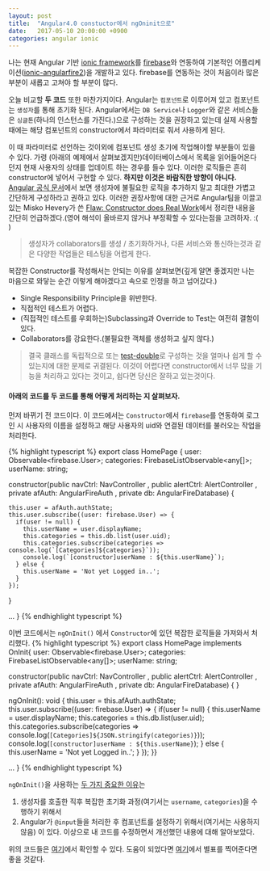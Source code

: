 ```yaml
---
layout: post
title:  "Angular4.0 constuctor에서 ngOninit으로"
date:   2017-05-10 20:00:00 +0900
categories: angular ionic
---
```


나는 현재 Angular 기반 [ionic framework][2]를 [firebase][3]와 연동하여 기본적인 어플리케이션([ionic-angularfire2][1])을 개발하고 있다.
firebase를 연동하는 것이 처음이라 많은 부분이 새롭고 고쳐야 할 부분이 많다.

오늘 비교할 **두 코드** 또한 마찬가지이다.
Angular는 `컴포넌트`로 이루어져 있고 컴포넌트는 `생성자`를 통해 초기화 된다. Angular에서는 `DB Service`나 `Logger`와 같은 서비스들은 `싱글톤`(하나의 인스턴스를 가진다.)으로 구성하는 것을 권장하고 있는데 실제 사용할 때에는 해당 컴포넌트의 constructor에서 파라미터로 줘서 사용하게 된다. 

이 때 파라미터로 선언하는 것이외에 컴포넌트 생성 초기에 작업해야할 부분들이 있을 수 있다. 가령 (아래의 예제에서 살펴보겠지만)데이터베이스에서 목록을 읽어들어온다 던지 현재 사용자의 상태를 업데이트 하는 경우를 들수 있다. 이러한 로직들은 흔히 constructor에 넣어서 구현할 수 있다. **하지만 이것은 바람직한 방향이 아니다.** [Angular 공식 문서][6]에서 보면 생성자에 불필요한 로직을 추가하지 말고 최대한 가볍고 간단하게 구성하라고 권하고 있다. 이러한 권장사항에 대한 근거로 Angular팀을 이끌고 있는 Misko Hevery가 쓴 [Flaw: Constructor does Real Work][4]에서 정리한 내용을 간단히 언급하겠다.(영어 해석이 올바르지 않거나 부정확할 수 있다는점을 고려하자. :( )

> 생성자가 collaborators를 생성 / 초기화하거나, 다른 서비스와 통신하는것과 같은 다양한 작업들은 테스팅을 어렵게 한다. 

복잡한 Constructor를 작성해서는 안되는 이유를 살펴보면(깊게 알면 좋겠지만 나는 마음으로 와닿는 순간 이렇게 해야겠다고 속으로 인정을 하고 넘어갔다.)
* Single Responsibility Principle을 위반한다.
* 직접적인 테스트가 어렵다.
* (직접적인 테스트를 우회하는)Subclassing과 Override to Test는 여전히 결함이있다.
* Collaborators를 강요한다.(불필요한 객체를 생성하고 싶지 않다.)

> 결국 클래스를 독립적으로 또는 [test-double][5]로 구성하는 것을 얼마나 쉽게 할 수 있는지에 대한 문제로 귀결된다. 이것이 어렵다면 constructor에서 너무 많을 기능을 처리하고 있다는 것이고, 쉽다면 당신은 잘하고 있는것이다.


#### 아래의 코드를 두 코드를 통해 어떻게 처리하는 지 살펴보자.

먼저 바뀌기 전 코드이다. 이 코드에서는 `Constructor`에서 `firebase`를 연동하여 로그인 시 사용자의 이름을 설정하고 해당 사용자의 uid와 연결된 데이터를 불러오는 작업을 처리한다.

{% highlight typescript %}
export class HomePage {
  user: Observable<firebase.User>;
  categories: FirebaseListObservable<any[]>;
  userName: string;

  constructor(public navCtrl: NavController
        , public alertCtrl: AlertController
        , private afAuth: AngularFireAuth
        , private db: AngularFireDatabase) {
    
    this.user = afAuth.authState;
    this.user.subscribe((user: firebase.User) => {
      if(user != null) {
        this.userName = user.displayName;
        this.categories = this.db.list(user.uid);
        this.categories.subscribe(categories => console.log(`[Categories]${categories}`));
        console.log(`[constructor]userName : ${this.userName}`);
      } else {
        this.userName = 'Not yet Logged in..';
      }
    });
  }

  ...
}
{% endhighlight typescript %}


이번 코드에서는 `ngOnInit()` 에서 `Constructor`에 있던 복잡한 로직들을 가져와서 처리했다.
{% highlight typescript %}
export class HomePage implements OnInit{
  user: Observable<firebase.User>;
  categories: FirebaseListObservable<any[]>;
  userName: string;

  constructor(public navCtrl: NavController
        , public alertCtrl: AlertController
        , private afAuth: AngularFireAuth
        , private db: AngularFireDatabase) {
  }

  ngOnInit(): void {
    this.user = this.afAuth.authState;
    this.user.subscribe((user: firebase.User) => {
      if(user != null) {
        this.userName = user.displayName;
        this.categories = this.db.list(user.uid);
        this.categories.subscribe(categories => console.log(`[Categories]${JSON.stringify(categories)}`));
        console.log(`[constructor]userName : ${this.userName}`);
      } else {
        this.userName = 'Not yet Logged in..';
      }
    });
  }}

  ...
}
{% endhighlight typescript %}

`ngOnInit()`을 사용하는 [두 가지 중요한 이유][6]는
1. 생성자를 호출한 직후 복잡한 초기화 과정(여기서는 `username`, `categories`)을 수행하기 위해서
2. Angular가 `@input`들을 처리한 후 컴포넌트를 설정하기 위해서(여기서는 사용하지 않음)
이 있다. 이상으로 내 코드를 수정하면서 개선했던 내용에 대해 알아보았다.

위의 코드들은 [여기][1]에서 확인할 수 있다. 도움이 되었다면 [여기][1]에서 별표를 찍어준다면 좋을 것같다.


[1]: https://github.com/llighter/ionic-angularfire2
[2]: http://ionicframework.com/
[3]: https://firebase.google.com/
[4]: http://misko.hevery.com/code-reviewers-guide/flaw-constructor-does-real-work/
[5]: https://medium.com/@SlackBeck/%EB%8B%A8%EC%9C%84-%ED%85%8C%EC%8A%A4%ED%8A%B8-%EC%BC%80%EC%9D%B4%EC%8A%A4%EC%99%80-%ED%85%8C%EC%8A%A4%ED%8A%B8-%EB%8D%94%EB%B8%94-test-double-2b88cccd6a96
[6]: https://angular.io/docs/ts/latest/guide/lifecycle-hooks.html
